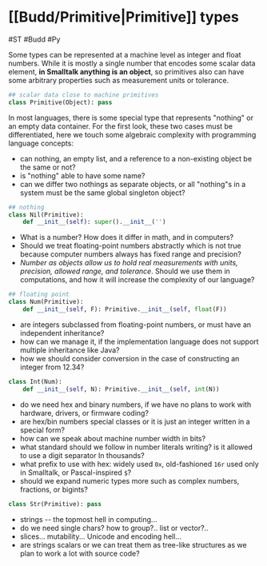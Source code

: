 # [[Budd/Primitive|Primitive]] types
#ST #Budd #Py

Some types can be represented at a machine level as integer and float numbers. While it is mostly a single number that encodes some scalar data element, **in Smalltalk anything is an object**, so primitives also can have some arbitrary properties such as measurement units or tolerance.

```py
## scalar data close to machine primitives
class Primitive(Object): pass
```

In most languages, there is some special type that represents "nothing" or an empty data container. For the first look, these two cases must be differentiated, here we touch some algebraic complexity with programming language concepts:
- can nothing, an empty list, and a reference to a non-existing object be the same or not?
- is "nothing" able to have some name?
- can we differ two nothings as separate objects, or all "nothing"s in a system must be the same global singleton object?

```py
## nothing
class Nil(Primitive):
    def __init__(self): super().__init__('')
```

- What is a number? How does it differ in math, and in computers?
- Should we treat floating-point numbers abstractly which is not true because computer numbers always has fixed range and precision?
- *Number as objects allow us to hold real measurements with units, precision, allowed range, and tolerance*. Should we use them in computations, and how it will increase the complexity of our language?

```py
## floating point
class Num(Primitive):
    def __init__(self, F): Primitive.__init__(self, float(F))
```

- are integers subclassed from floating-point numbers, or must have an independent inheritance?
- how can we manage it, if the implementation language does not support multiple inheritance like Java?
- how we should consider conversion in the case of constructing an integer from 12.34?

```py
class Int(Num):
    def __init__(self, N): Primitive.__init__(self, int(N))
```
- do we need hex and binary numbers, if we have no plans to work with hardware, drivers, or firmware coding?
- are hex/bin numbers special classes or it is just an integer written in a special form?
- how can we speak about machine number width in bits?
- what standard should we follow in number literals writing? is it allowed to use a digit separator In thousands?
- what prefix to use with hex: widely used `0x`, old-fashioned `16r` used only in Smalltalk, or Pascal-inspired `$`?
- should we expand numeric types more such as complex numbers, fractions, or bigints?

```py
class Str(Primitive): pass
```

- strings -- the topmost hell in computing...
- do we need single chars? how to group?.. list or vector?..
- slices... mutability... Unicode and encoding hell...
- are strings scalars or we can treat them as tree-like structures as we plan to work a lot with source code?

